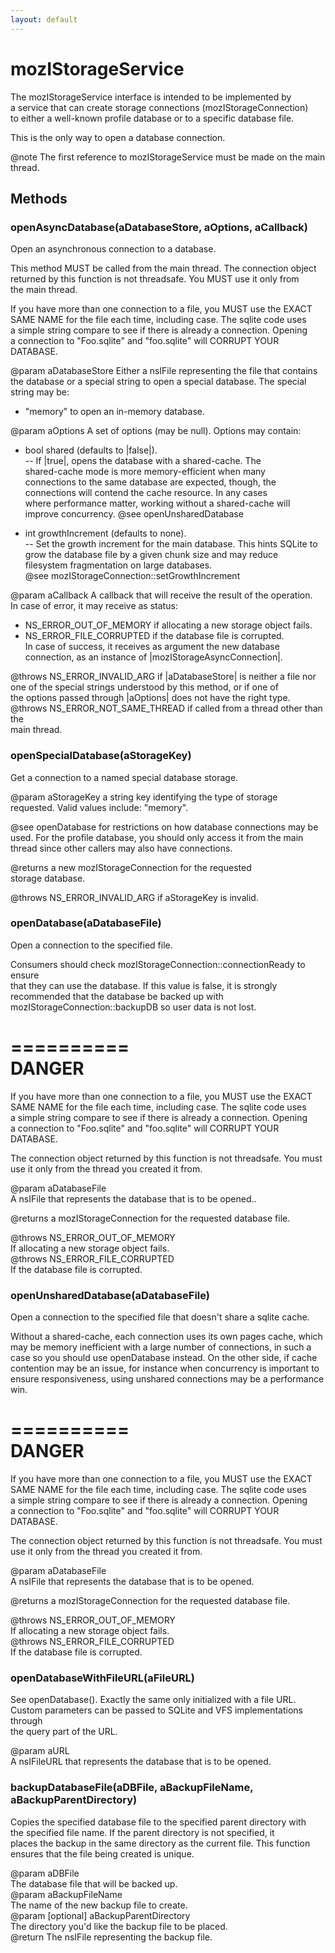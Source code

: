 ```yaml
---
layout: default
---
```


# mozIStorageService #
  
The mozIStorageService interface is intended to be implemented by  
a service that can create storage connections (mozIStorageConnection)  
to either a well-known profile database or to a specific database file.  
  
This is the only way to open a database connection.  
  
@note The first reference to mozIStorageService must be made on the main  
thread.  
  

## Methods ##

### openAsyncDatabase(aDatabaseStore, aOptions, aCallback) ###
  
Open an asynchronous connection to a database.  
  
This method MUST be called from the main thread. The connection object  
returned by this function is not threadsafe. You MUST use it only from  
the main thread.  
  
If you have more than one connection to a file, you MUST use the EXACT  
SAME NAME for the file each time, including case. The sqlite code uses  
a simple string compare to see if there is already a connection. Opening  
a connection to "Foo.sqlite" and "foo.sqlite" will CORRUPT YOUR DATABASE.  
  
@param aDatabaseStore Either a nsIFile representing the file that contains  
the database or a special string to open a special database. The special  
string may be:  
- "memory" to open an in-memory database.  
  
@param aOptions A set of options (may be null). Options may contain:  
- bool shared (defaults to |false|).  
  -- If |true|, opens the database with a shared-cache. The  
    shared-cache mode is more memory-efficient when many  
    connections to the same database are expected, though, the  
    connections will contend the cache resource. In any cases  
    where performance matter, working without a shared-cache will  
    improve concurrency.  @see openUnsharedDatabase  
  
- int growthIncrement (defaults to none).  
  -- Set the growth increment for the main database.  This hints SQLite to  
     grow the database file by a given chunk size and may reduce  
     filesystem fragmentation on large databases.  
     @see mozIStorageConnection::setGrowthIncrement  
  
@param aCallback A callback that will receive the result of the operation.  
 In case of error, it may receive as status:  
 - NS_ERROR_OUT_OF_MEMORY if allocating a new storage object fails.  
 - NS_ERROR_FILE_CORRUPTED if the database file is corrupted.  
 In case of success, it receives as argument the new database  
 connection, as an instance of |mozIStorageAsyncConnection|.  
  
@throws NS_ERROR_INVALID_ARG if |aDatabaseStore| is neither a file nor  
        one of the special strings understood by this method, or if one of  
        the options passed through |aOptions| does not have the right type.  
@throws NS_ERROR_NOT_SAME_THREAD if called from a thread other than the  
        main thread.  
  

### openSpecialDatabase(aStorageKey) ###
  
Get a connection to a named special database storage.  
  
@param aStorageKey a string key identifying the type of storage  
requested.  Valid values include: "memory".  
  
@see openDatabase for restrictions on how database connections may be  
used. For the profile database, you should only access it from the main  
thread since other callers may also have connections.  
  
@returns a new mozIStorageConnection for the requested  
storage database.  
  
@throws NS_ERROR_INVALID_ARG if aStorageKey is invalid.  
  

### openDatabase(aDatabaseFile) ###
  
Open a connection to the specified file.  
  
Consumers should check mozIStorageConnection::connectionReady to ensure  
that they can use the database.  If this value is false, it is strongly  
recommended that the database be backed up with  
mozIStorageConnection::backupDB so user data is not lost.  
  
==========  
  DANGER  
==========  
  
If you have more than one connection to a file, you MUST use the EXACT  
SAME NAME for the file each time, including case. The sqlite code uses  
a simple string compare to see if there is already a connection. Opening  
a connection to "Foo.sqlite" and "foo.sqlite" will CORRUPT YOUR DATABASE.  
  
The connection object returned by this function is not threadsafe. You must  
use it only from the thread you created it from.  
  
@param aDatabaseFile  
       A nsIFile that represents the database that is to be opened..  
  
@returns a mozIStorageConnection for the requested database file.  
  
@throws NS_ERROR_OUT_OF_MEMORY  
        If allocating a new storage object fails.  
@throws NS_ERROR_FILE_CORRUPTED  
        If the database file is corrupted.  
  

### openUnsharedDatabase(aDatabaseFile) ###
  
Open a connection to the specified file that doesn't share a sqlite cache.  
  
Without a shared-cache, each connection uses its own pages cache, which  
may be memory inefficient with a large number of connections, in such a  
case so you should use openDatabase instead.  On the other side, if cache  
contention may be an issue, for instance when concurrency is important to  
ensure responsiveness, using unshared connections may be a performance win.  
  
==========  
  DANGER  
==========  
  
If you have more than one connection to a file, you MUST use the EXACT  
SAME NAME for the file each time, including case. The sqlite code uses  
a simple string compare to see if there is already a connection. Opening  
a connection to "Foo.sqlite" and "foo.sqlite" will CORRUPT YOUR DATABASE.  
  
The connection object returned by this function is not threadsafe. You must  
use it only from the thread you created it from.  
  
@param aDatabaseFile  
       A nsIFile that represents the database that is to be opened.  
  
@returns a mozIStorageConnection for the requested database file.  
  
@throws NS_ERROR_OUT_OF_MEMORY  
        If allocating a new storage object fails.  
@throws NS_ERROR_FILE_CORRUPTED  
        If the database file is corrupted.  
  

### openDatabaseWithFileURL(aFileURL) ###
  
See openDatabase(). Exactly the same only initialized with a file URL.  
Custom parameters can be passed to SQLite and VFS implementations through  
the query part of the URL.  
  
@param aURL  
       A nsIFileURL that represents the database that is to be opened.  
  

### backupDatabaseFile(aDBFile, aBackupFileName, aBackupParentDirectory) ###
  
Copies the specified database file to the specified parent directory with  
the specified file name.  If the parent directory is not specified, it  
places the backup in the same directory as the current file.  This function  
ensures that the file being created is unique.  
  
@param aDBFile  
       The database file that will be backed up.  
@param aBackupFileName  
       The name of the new backup file to create.  
@param [optional] aBackupParentDirectory  
       The directory you'd like the backup file to be placed.  
@return The nsIFile representing the backup file.  
  
